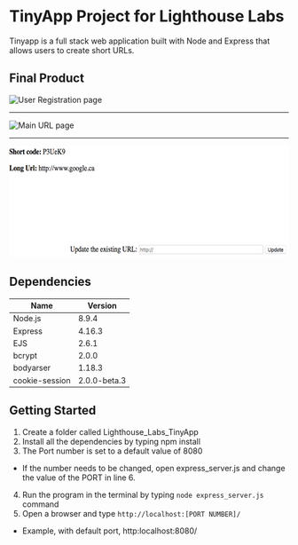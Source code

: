 # TinyApp Project for Lighthouse Labs

Tinyapp is a full stack web application built with Node and Express that allows users to create short URLs.

## Final Product


<img src = "https://github.com/PeterHjHan/w2d3/blob/master/docs/user-register.png" alt = "User Registration page" width = "500" height = "200"/>

<hr>

<img src = "https://github.com/PeterHjHan/w2d3/blob/master/docs/url_main.png" alt = "Main URL page" width = "500" height = "400"/>

<hr>

<img src = "https://github.com/PeterHjHan/tinyApp/blob/master/docs/url_edit.png" alt = "Edit URL page" width = "600" height = "200"/>

## Dependencies

Name | Version
-----|--------
Node.js | 8.9.4
Express | 4.16.3
EJS | 2.6.1
bcrypt | 2.0.0
bodyarser | 1.18.3
cookie-session | 2.0.0-beta.3

## Getting Started

1. Create a folder called Lighthouse_Labs_TinyApp
2. Install all the dependencies by typing npm install
3. The Port number is set to a default value of 8080
  * If the number needs to be changed, open express_server.js and change the value of the PORT in line 6.
4. Run the program in the terminal by typing `node express_server.js` command
5. Open a browser and type `http://localhost:[PORT NUMBER]/`

  * Example, with default port, http:localhost:8080/


